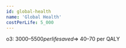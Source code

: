 ```yaml
---
id: global-health
name: 'Global Health'
costPerLife: 5_000
---
```


o3: $3 000 – 5 500 per life saved ⇒ ~$40–70 per QALY
